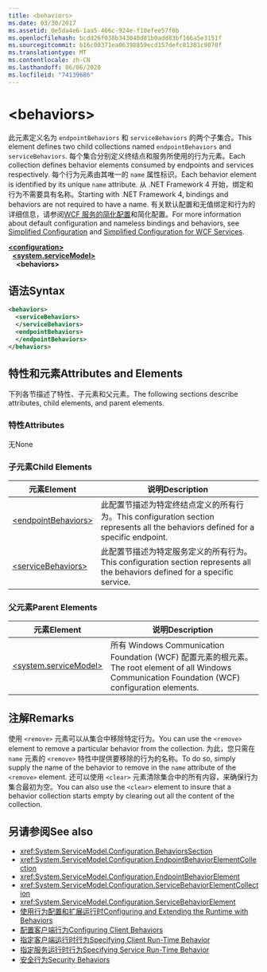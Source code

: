 ```yaml
---
title: <behaviors>
ms.date: 03/30/2017
ms.assetid: 0e5da4e6-1aa5-466c-924e-f10efee57f0b
ms.openlocfilehash: bcdd26f038b343040d81b0add83bf166a5e3151f
ms.sourcegitcommit: b16c00371ea06398859ecd157defc81301c9070f
ms.translationtype: MT
ms.contentlocale: zh-CN
ms.lasthandoff: 06/06/2020
ms.locfileid: "74139686"
---
```

# \<behaviors>
<span data-ttu-id="ff7df-101">此元素定义名为 `endpointBehaviors` 和 `serviceBehaviors` 的两个子集合。</span><span class="sxs-lookup"><span data-stu-id="ff7df-101">This element defines two child collections named `endpointBehaviors` and `serviceBehaviors`.</span></span>  <span data-ttu-id="ff7df-102">每个集合分别定义终结点和服务所使用的行为元素。</span><span class="sxs-lookup"><span data-stu-id="ff7df-102">Each collection defines behavior elements consumed by endpoints and services respectively.</span></span> <span data-ttu-id="ff7df-103">每个行为元素由其唯一的 `name` 属性标识。</span><span class="sxs-lookup"><span data-stu-id="ff7df-103">Each behavior element is identified by its unique `name` attribute.</span></span> <span data-ttu-id="ff7df-104">从 .NET Framework 4 开始，绑定和行为不需要具有名称。</span><span class="sxs-lookup"><span data-stu-id="ff7df-104">Starting with .NET Framework 4, bindings and behaviors are not required to have a name.</span></span> <span data-ttu-id="ff7df-105">有关默认配置和无值绑定和行为的详细信息，请参阅[WCF 服务的](../../../wcf/samples/simplified-configuration-for-wcf-services.md)[简化配置](../../../wcf/simplified-configuration.md)和简化配置。</span><span class="sxs-lookup"><span data-stu-id="ff7df-105">For more information about default configuration and nameless bindings and behaviors, see [Simplified Configuration](../../../wcf/simplified-configuration.md) and [Simplified Configuration for WCF Services](../../../wcf/samples/simplified-configuration-for-wcf-services.md).</span></span>  
  
[**\<configuration>**](../configuration-element.md)\
&nbsp;&nbsp;[**\<system.serviceModel>**](system-servicemodel.md)\
&nbsp;&nbsp;&nbsp;&nbsp;**\<behaviors>**  
  
## <a name="syntax"></a><span data-ttu-id="ff7df-106">语法</span><span class="sxs-lookup"><span data-stu-id="ff7df-106">Syntax</span></span>  
  
```xml  
<behaviors>
  <serviceBehaviors>
  </serviceBehaviors>
  <endpointBehaviors>
  </endpointBehaviors>
</behaviors>
```  
  
## <a name="attributes-and-elements"></a><span data-ttu-id="ff7df-107">特性和元素</span><span class="sxs-lookup"><span data-stu-id="ff7df-107">Attributes and Elements</span></span>  
 <span data-ttu-id="ff7df-108">下列各节描述了特性、子元素和父元素。</span><span class="sxs-lookup"><span data-stu-id="ff7df-108">The following sections describe attributes, child elements, and parent elements.</span></span>  
  
### <a name="attributes"></a><span data-ttu-id="ff7df-109">特性</span><span class="sxs-lookup"><span data-stu-id="ff7df-109">Attributes</span></span>  
 <span data-ttu-id="ff7df-110">无</span><span class="sxs-lookup"><span data-stu-id="ff7df-110">None</span></span>  
  
### <a name="child-elements"></a><span data-ttu-id="ff7df-111">子元素</span><span class="sxs-lookup"><span data-stu-id="ff7df-111">Child Elements</span></span>  
  
|<span data-ttu-id="ff7df-112">元素</span><span class="sxs-lookup"><span data-stu-id="ff7df-112">Element</span></span>|<span data-ttu-id="ff7df-113">说明</span><span class="sxs-lookup"><span data-stu-id="ff7df-113">Description</span></span>|  
|-------------|-----------------|  
|[\<endpointBehaviors>](endpointbehaviors.md)|<span data-ttu-id="ff7df-114">此配置节描述为特定终结点定义的所有行为。</span><span class="sxs-lookup"><span data-stu-id="ff7df-114">This configuration section represents all the behaviors defined for a specific endpoint.</span></span>|  
|[\<serviceBehaviors>](servicebehaviors.md)|<span data-ttu-id="ff7df-115">此配置节描述为特定服务定义的所有行为。</span><span class="sxs-lookup"><span data-stu-id="ff7df-115">This configuration section represents all the behaviors defined for a specific service.</span></span>|  
  
### <a name="parent-elements"></a><span data-ttu-id="ff7df-116">父元素</span><span class="sxs-lookup"><span data-stu-id="ff7df-116">Parent Elements</span></span>  
  
|<span data-ttu-id="ff7df-117">元素</span><span class="sxs-lookup"><span data-stu-id="ff7df-117">Element</span></span>|<span data-ttu-id="ff7df-118">说明</span><span class="sxs-lookup"><span data-stu-id="ff7df-118">Description</span></span>|  
|-------------|-----------------|  
|[\<system.serviceModel>](system-servicemodel.md)|<span data-ttu-id="ff7df-119">所有 Windows Communication Foundation (WCF) 配置元素的根元素。</span><span class="sxs-lookup"><span data-stu-id="ff7df-119">The root element of all Windows Communication Foundation (WCF) configuration elements.</span></span>|  
  
## <a name="remarks"></a><span data-ttu-id="ff7df-120">注解</span><span class="sxs-lookup"><span data-stu-id="ff7df-120">Remarks</span></span>  
 <span data-ttu-id="ff7df-121">使用 `<remove>` 元素可以从集合中移除特定行为。</span><span class="sxs-lookup"><span data-stu-id="ff7df-121">You can use the `<remove>` element to remove a particular behavior from the collection.</span></span> <span data-ttu-id="ff7df-122">为此，您只需在 `name` 元素的 `<remove>` 特性中提供要移除的行为的名称。</span><span class="sxs-lookup"><span data-stu-id="ff7df-122">To do so, simply supply the name of the behavior to remove in the `name` attribute of the `<remove>` element.</span></span>  <span data-ttu-id="ff7df-123">还可以使用 `<clear>` 元素清除集合中的所有内容，来确保行为集合最初为空。</span><span class="sxs-lookup"><span data-stu-id="ff7df-123">You can also use the `<clear>` element to insure that a behavior collection starts empty by clearing out all the content of the collection.</span></span>  
  
## <a name="see-also"></a><span data-ttu-id="ff7df-124">另请参阅</span><span class="sxs-lookup"><span data-stu-id="ff7df-124">See also</span></span>

- <xref:System.ServiceModel.Configuration.BehaviorsSection>
- <xref:System.ServiceModel.Configuration.EndpointBehaviorElementCollection>
- <xref:System.ServiceModel.Configuration.EndpointBehaviorElement>
- <xref:System.ServiceModel.Configuration.ServiceBehaviorElementCollection>
- <xref:System.ServiceModel.Configuration.ServiceBehaviorElement>
- [<span data-ttu-id="ff7df-125">使用行为配置和扩展运行时</span><span class="sxs-lookup"><span data-stu-id="ff7df-125">Configuring and Extending the Runtime with Behaviors</span></span>](../../../wcf/extending/configuring-and-extending-the-runtime-with-behaviors.md)
- [<span data-ttu-id="ff7df-126">配置客户端行为</span><span class="sxs-lookup"><span data-stu-id="ff7df-126">Configuring Client Behaviors</span></span>](../../../wcf/configuring-client-behaviors.md)
- [<span data-ttu-id="ff7df-127">指定客户端运行时行为</span><span class="sxs-lookup"><span data-stu-id="ff7df-127">Specifying Client Run-Time Behavior</span></span>](../../../wcf/specifying-client-run-time-behavior.md)
- [<span data-ttu-id="ff7df-128">指定服务运行时行为</span><span class="sxs-lookup"><span data-stu-id="ff7df-128">Specifying Service Run-Time Behavior</span></span>](../../../wcf/specifying-service-run-time-behavior.md)
- [<span data-ttu-id="ff7df-129">安全行为</span><span class="sxs-lookup"><span data-stu-id="ff7df-129">Security Behaviors</span></span>](../../../wcf/feature-details/security-behaviors-in-wcf.md)
